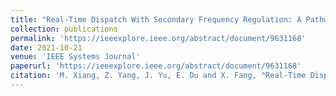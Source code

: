 ```yaml
---
title: "Real-Time Dispatch With Secondary Frequency Regulation: A Pathway to Consider Intra-Interval Fluctuations"
collection: publications
permalink: 'https://ieeexplore.ieee.org/abstract/document/9631168'
date: 2021-10-21
venue: 'IEEE Systems Journal'
paperurl: 'https://ieeexplore.ieee.org/abstract/document/9631168'
citation: 'M. Xiang, Z. Yang, J. Yu, E. Du and X. Fang, "Real-Time Dispatch With Secondary Frequency Regulation: A Pathway to Consider Intra-Interval Fluctuations," in IEEE Systems Journal, vol. 16, no. 4, pp. 5556-5567, Dec. 2022, doi: 10.1109/JSYST.2021.3125796.'
---
```

